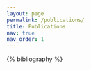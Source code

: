 ```yaml
---
layout: page
permalink: /publications/
title: Publications
nav: true
nav_order: 1
---
```


<!-- _pages/publications.md -->
<div class="publications">

{% bibliography %}

</div>

